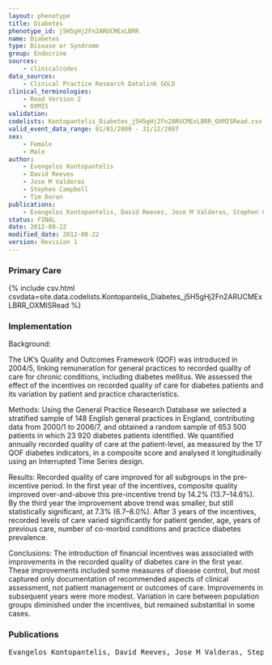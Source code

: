 ```yaml
---
layout: phenotype
title: Diabetes
phenotype_id: j5H5gHj2Fn2ARUCMExLBRR
name: Diabetes
type: Disease or Syndrome
group: Endocrine
sources: 
    - clinicalcodes
data_sources:
    - Clinical Practice Research Datalink GOLD
clinical_terminologies:
    - Read Version 2
    - OXMIS
validation:
codelists: Kontopantelis_Diabetes_j5H5gHj2Fn2ARUCMExLBRR_OXMISRead.csv
valid_event_data_range: 01/01/2000 - 31/12/2007
sex:
    - Female
    - Male
author:
    - Evengelos Kontopantelis
    - David Reeves
    - Jose M Valderas
    - Stephen Campbell
    - Tim Doran    
publications:
    - Evangelos Kontopantelis, David Reeves, Jose M Valderas, Stephen Campbell, Tim Doran, Recorded quality of primary care for patients with diabetes in England before and after the introduction of a financial incentive scheme a longitudinal observational study. BMJ Qual Saf, 22, 53-64, 2013.
status: FINAL
date: 2012-08-22
modified_date: 2012-08-22
version: Revision 1
---
```


### Primary Care

{% include csv.html csvdata=site.data.codelists.Kontopantelis_Diabetes_j5H5gHj2Fn2ARUCMExLBRR_OXMISRead %}

### Implementation

Background:

The UK’s Quality and Outcomes
Framework (QOF) was introduced in 2004/5,
linking remuneration for general practices to
recorded quality of care for chronic conditions,
including diabetes mellitus. We assessed the
effect of the incentives on recorded quality of
care for diabetes patients and its variation by
patient and practice characteristics.

Methods: 
Using the General Practice Research
Database we selected a stratified sample of 148
English general practices in England, contributing
data from 2000/1 to 2006/7, and obtained a
random sample of 653 500 patients in which
23 920 diabetes patients identified. We
quantified annually recorded quality of care at
the patient-level, as measured by the 17 QOF
diabetes indicators, in a composite score and
analysed it longitudinally using an Interrupted
Time Series design.

Results:
Recorded quality of care improved for all
subgroups in the pre-incentive period. In the first
year of the incentives, composite quality
improved over-and-above this pre-incentive trend
by 14.2% (13.7–14.6%). By the third year the
improvement above trend was smaller, but still
statistically significant, at 7.3% (6.7–8.0%). After
3 years of the incentives, recorded levels of care
varied significantly for patient gender, age, years
of previous care, number of co-morbid
conditions and practice diabetes prevalence.

Conclusions:
The introduction of financial
incentives was associated with improvements in
the recorded quality of diabetes care in the first
year. These improvements included some
measures of disease control, but most captured
only documentation of recommended aspects of
clinical assessment, not patient management or
outcomes of care. Improvements in subsequent years were more modest. Variation in care
between population groups diminished under
the incentives, but remained substantial in some
cases.

### Publications

<pre>
Evangelos Kontopantelis, David Reeves, Jose M Valderas, Stephen Campbell, Tim Doran, Recorded quality of primary care for patients with diabetes in England before and after the introduction of a financial incentive scheme a longitudinal observational study. BMJ Qual Saf, 22, 53-64, 2013.
</pre>
